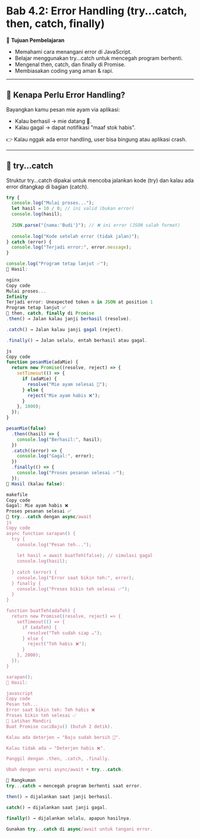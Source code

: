 # Bab 4.2: Error Handling (try...catch, then, catch, finally)

🎯 **Tujuan Pembelajaran**
- Memahami cara menangani error di JavaScript.
- Belajar menggunakan try...catch untuk mencegah program berhenti.
- Mengenal then, catch, dan finally di Promise.
- Membiasakan coding yang aman & rapi.

---

## 🧩 Kenapa Perlu Error Handling?
Bayangkan kamu pesan mie ayam via aplikasi:

- Kalau berhasil → mie datang 🍜.
- Kalau gagal → dapat notifikasi "maaf stok habis".

👉 Kalau nggak ada error handling, user bisa bingung atau aplikasi crash.

---

## 🔑 try...catch
Struktur try...catch dipakai untuk mencoba jalankan kode (try) dan kalau ada error ditangkap di bagian (catch).

```js
try {
  console.log("Mulai proses...");
  let hasil = 10 / 0; // ini valid (bukan error)
  console.log(hasil);
  
  JSON.parse("{nama:'Budi'}"); // ❌ ini error (JSON salah format)
  
  console.log("Kode setelah error (tidak jalan)");
} catch (error) {
  console.log("Terjadi error:", error.message);
}

console.log("Program tetap lanjut ✅");
📝 Hasil:

nginx
Copy code
Mulai proses...
Infinity
Terjadi error: Unexpected token n in JSON at position 1
Program tetap lanjut ✅
🔑 then, catch, finally di Promise
.then() → Jalan kalau janji berhasil (resolve).

.catch() → Jalan kalau janji gagal (reject).

.finally() → Jalan selalu, entah berhasil atau gagal.

js
Copy code
function pesanMie(adaMie) {
  return new Promise((resolve, reject) => {
    setTimeout(() => {
      if (adaMie) {
        resolve("Mie ayam selesai 🍜");
      } else {
        reject("Mie ayam habis ❌");
      }
    }, 1000);
  });
}

pesanMie(false)
  .then((hasil) => {
    console.log("Berhasil:", hasil);
  })
  .catch((error) => {
    console.log("Gagal:", error);
  })
  .finally(() => {
    console.log("Proses pesanan selesai ✅");
  });
📝 Hasil (kalau false):

makefile
Copy code
Gagal: Mie ayam habis ❌
Proses pesanan selesai ✅
🔑 try...catch dengan async/await
js
Copy code
async function sarapan() {
  try {
    console.log("Pesan teh...");
    
    let hasil = await buatTeh(false); // simulasi gagal
    console.log(hasil);
    
  } catch (error) {
    console.log("Error saat bikin teh:", error);
  } finally {
    console.log("Proses bikin teh selesai ✅");
  }
}

function buatTeh(adaTeh) {
  return new Promise((resolve, reject) => {
    setTimeout(() => {
      if (adaTeh) {
        resolve("Teh sudah siap ☕");
      } else {
        reject("Teh habis ❌");
      }
    }, 2000);
  });
}

sarapan();
📝 Hasil:

javascript
Copy code
Pesan teh...
Error saat bikin teh: Teh habis ❌
Proses bikin teh selesai ✅
📝 Latihan Mandiri
Buat Promise cuciBaju() (butuh 2 detik).

Kalau ada deterjen → "Baju sudah bersih 👕".

Kalau tidak ada → "Deterjen habis ❌".

Panggil dengan .then, .catch, .finally.

Ubah dengan versi async/await + try...catch.

📌 Rangkuman
try...catch → mencegah program berhenti saat error.

then() → dijalankan saat janji berhasil.

catch() → dijalankan saat janji gagal.

finally() → dijalankan selalu, apapun hasilnya.

Gunakan try...catch di async/await untuk tangani error.
